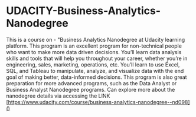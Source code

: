 # UDACITY-Business-Analytics-Nanodegree
This is a course on - "Business Analytics Nanodegree at Udacity learning platform.
This program is an excellent program for non-technical people who want to make more data driven
decisions. You’ll learn data analysis skills and tools that will help you throughout your career, whether
you’re in engineering, sales, marketing, operations, etc. You’ll learn to use Excel, SQL, and Tableau to
manipulate, analyze, and visualize data with the end goal of making better, data-informed decisions. This
program is also great preparation for more advanced programs, such as the Data Analyst or Business
Analyst Nanodegree programs.
Can explore more about the nanodegree details via accessing the LINK [https://www.udacity.com/course/business-analytics-nanodegree--nd098]()
 

